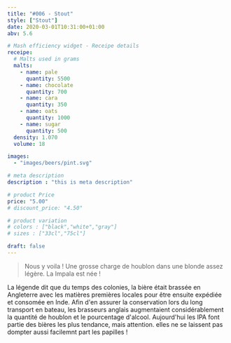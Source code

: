 ```yaml
---
title: "#006 - Stout"
style: ["Stout"]
date: 2020-03-01T10:31:00+01:00
abv: 5.6

# Mash efficiency widget - Receipe details
receipe:
  # Malts used in grams
  malts:
    - name: pale
      quantity: 5500
    - name: chocolate
      quantity: 700
    - name: cara
      quantity: 350
    - name: oats
      quantity: 1000
    - name: sugar
      quantity: 500
  density: 1.070
  volume: 18

images:
  - "images/beers/pint.svg"

# meta description
description : "this is meta description"

# product Price
price: "5.00"
# discount_price: "4.50"

# product variation
# colors : ["black","white","gray"]
# sizes : ["33cl","75cl"]

draft: false
---
```


> Nous y voila ! Une grosse charge de houblon dans une blonde assez légère. La Impala est née !

La légende dit que du temps des colonies, la bière était brassée en Angleterre avec les matières premières locales pour être ensuite expédiée et consomée en Inde. Afin d'en assurer la conservation lors du long transport en bateau, les brasseurs anglais augmentaient considérablement la quantité de houblon et le pourcentage d'alcool. Aujourd'hui les IPA font partie des bières les plus tendance, mais attention. elles ne se laissent pas dompter aussi facilemnt part les papilles !